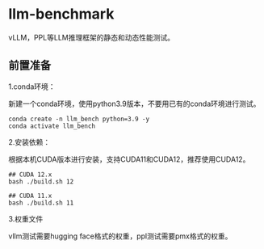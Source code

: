 # llm-benchmark

vLLM，PPL等LLM推理框架的静态和动态性能测试。

## 前置准备

1.conda环境：

新建一个conda环境，使用python3.9版本，不要用已有的conda环境进行测试。

```shell
conda create -n llm_bench python=3.9 -y
conda activate llm_bench
```

2.安装依赖：

根据本机CUDA版本进行安装，支持CUDA11和CUDA12，推荐使用CUDA12。

```shell
## CUDA 12.x
bash ./build.sh 12

## CUDA 11.x
bash ./build.sh 11
```

3.权重文件

vllm测试需要hugging face格式的权重，ppl测试需要pmx格式的权重。
